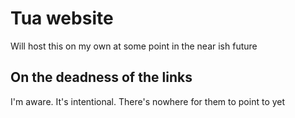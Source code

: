 # Tua website

Will host this on my own at some point in the near ish future



## On the deadness of the links

I'm aware. It's intentional. There's nowhere for them to point to yet

